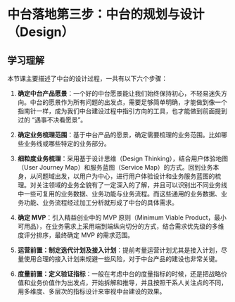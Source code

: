 # 中台落地第三步：中台的规划与设计（Design）

## 学习理解

本节课主要描述了中台的设计过程，一共有以下六个步骤：

1. **确定中台产品愿景**：一个好的中台愿景能让我们始终保持初心，不轻易迷失方向。中台的愿景作为所有问题的出发点，需要足够简单明确，才能做到像一个指南针一样，成为我们中台建设过程中指引方向的工具，也才能做到前面提到过的 “遇事不决看愿景”。

2. **确定业务梳理范围**：基于中台产品的愿景，确定需要梳理的业务范围。比如哪些业务线或哪些特定的业务部分。

3. **细粒度业务梳理**：采用基于设计思维（Design Thinking），结合用户体验地图（User Journey Map）和服务蓝图（Service Map）的方式。回到业务本身，从问题域出发，以用户为中心，进行用户体验设计和业务服务蓝图的梳理。对关注领域的业务全貌有了一定深入的了解，并且可以识别出不同业务线中一些可复用的业务数据、业务功能与业务流程。而这些通用的业务数据、业务功能、业务流程经过加工分析就形成了中台的具体需求。

4. **确定 MVP**：引入精益创业中的 MVP 原则（Minimum Viable Product，最小可用品），在业务需求上采用端到端纵向切分的方式，结合需求优先级的多维度评分排序，最终确定 MVP 的需求范围。

5. **运营前置：制定迭代计划及接入计划**：提前考量运营计划尤其是接入计划，尽量使用合理的接入计划来规避一些风险，对于中台产品的建设也非常关键。

6. **度量前置：定义验证指标**：一般在考虑中台的度量指标的时候，还是把战略价值和业务价值作为出发点，开始拆解和推导，并且按照干系人关注点的不同，用多维度、多层次的指标设计来审视中台建设的效果。
